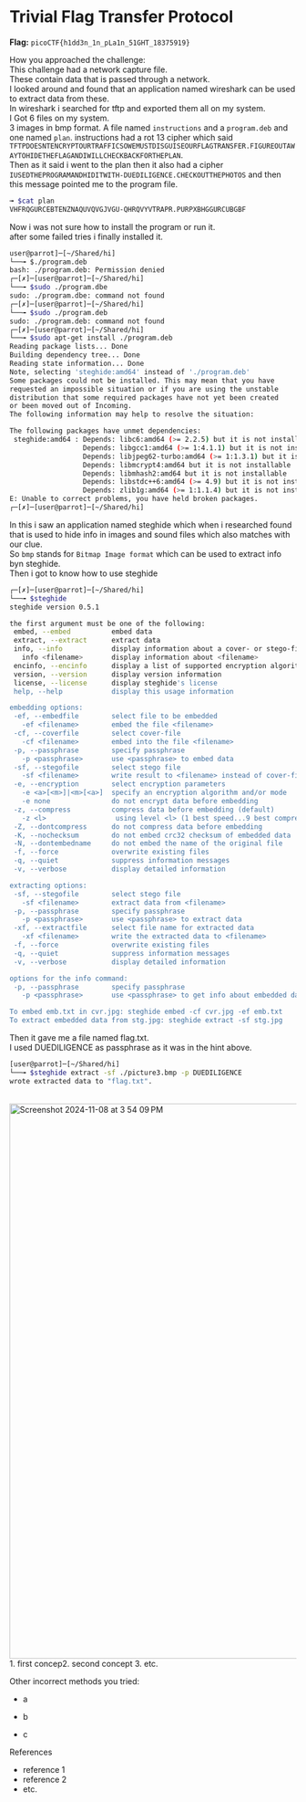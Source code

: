 # Trivial Flag Transfer Protocol

**Flag:** `picoCTF{h1dd3n_1n_pLa1n_51GHT_18375919}`

How you approached the challenge:<br>
This challenge had a network capture file.<br>
These contain data that is passed through a network.<br>
I looked around and found that an application named wireshark can be used to extract data from these.<br>
In wireshark i searched for tftp and exported them all on my system.<br>
I Got 6 files on my system.<br>
3 images in bmp format. A file named `instructions` and a `program.deb` and one named `plan`. instructions had a rot 13 cipher which said `TFTPDOESNTENCRYPTOURTRAFFICSOWEMUSTDISGUISEOURFLAGTRANSFER.FIGUREOUTAWAYTOHIDETHEFLAGANDIWILLCHECKBACKFORTHEPLAN`. <br>
Then as it said i went to the plan then it 
also had a cipher `IUSEDTHEPROGRAMANDHIDITWITH-DUEDILIGENCE.CHECKOUTTHEPHOTOS` and then this message pointed me to the program file.<br>
```bash
╼ $cat plan
VHFRQGURCEBTENZNAQUVQVGJVGU-QHRQVYVTRAPR.PURPXBHGGURCUBGBF
```
Now i was not sure how to install the program or run it.<br>
after some failed tries i finally installed it.<br>
```bash
user@parrot]─[~/Shared/hi]
└──╼ $./program.deb
bash: ./program.deb: Permission denied
┌─[✗]─[user@parrot]─[~/Shared/hi]
└──╼ $sudo ./program.dbe
sudo: ./program.dbe: command not found
┌─[✗]─[user@parrot]─[~/Shared/hi]
└──╼ $sudo ./program.deb
sudo: ./program.deb: command not found
┌─[✗]─[user@parrot]─[~/Shared/hi]
└──╼ $sudo apt-get install ./program.deb
Reading package lists... Done
Building dependency tree... Done
Reading state information... Done
Note, selecting 'steghide:amd64' instead of './program.deb'
Some packages could not be installed. This may mean that you have
requested an impossible situation or if you are using the unstable
distribution that some required packages have not yet been created
or been moved out of Incoming.
The following information may help to resolve the situation:

The following packages have unmet dependencies:
 steghide:amd64 : Depends: libc6:amd64 (>= 2.2.5) but it is not installable
                  Depends: libgcc1:amd64 (>= 1:4.1.1) but it is not installable
                  Depends: libjpeg62-turbo:amd64 (>= 1:1.3.1) but it is not installable
                  Depends: libmcrypt4:amd64 but it is not installable
                  Depends: libmhash2:amd64 but it is not installable
                  Depends: libstdc++6:amd64 (>= 4.9) but it is not installable
                  Depends: zlib1g:amd64 (>= 1:1.1.4) but it is not installable
E: Unable to correct problems, you have held broken packages.
┌─[✗]─[user@parrot]─[~/Shared/hi]
```
In this i saw an application named steghide which when i researched found that is used to hide info in images and sound files which also matches with our clue.<br>
So `bmp` stands for `Bitmap Image format` which can be used to extract info byn steghide.<br>
Then i got to know how to use steghide
```bash
┌─[✗]─[user@parrot]─[~/Shared/hi]
└──╼ $steghide
steghide version 0.5.1

the first argument must be one of the following:
 embed, --embed          embed data
 extract, --extract      extract data
 info, --info            display information about a cover- or stego-file
   info <filename>       display information about <filename>
 encinfo, --encinfo      display a list of supported encryption algorithms
 version, --version      display version information
 license, --license      display steghide's license
 help, --help            display this usage information

embedding options:
 -ef, --embedfile        select file to be embedded
   -ef <filename>        embed the file <filename>
 -cf, --coverfile        select cover-file
   -cf <filename>        embed into the file <filename>
 -p, --passphrase        specify passphrase
   -p <passphrase>       use <passphrase> to embed data
 -sf, --stegofile        select stego file
   -sf <filename>        write result to <filename> instead of cover-file
 -e, --encryption        select encryption parameters
   -e <a>[<m>]|<m>[<a>]  specify an encryption algorithm and/or mode
   -e none               do not encrypt data before embedding
 -z, --compress          compress data before embedding (default)
   -z <l>                 using level <l> (1 best speed...9 best compression)
 -Z, --dontcompress      do not compress data before embedding
 -K, --nochecksum        do not embed crc32 checksum of embedded data
 -N, --dontembedname     do not embed the name of the original file
 -f, --force             overwrite existing files
 -q, --quiet             suppress information messages
 -v, --verbose           display detailed information

extracting options:
 -sf, --stegofile        select stego file
   -sf <filename>        extract data from <filename>
 -p, --passphrase        specify passphrase
   -p <passphrase>       use <passphrase> to extract data
 -xf, --extractfile      select file name for extracted data
   -xf <filename>        write the extracted data to <filename>
 -f, --force             overwrite existing files
 -q, --quiet             suppress information messages
 -v, --verbose           display detailed information

options for the info command:
 -p, --passphrase        specify passphrase
   -p <passphrase>       use <passphrase> to get info about embedded data

To embed emb.txt in cvr.jpg: steghide embed -cf cvr.jpg -ef emb.txt
To extract embedded data from stg.jpg: steghide extract -sf stg.jpg
```
Then it gave me a file named flag.txt.<br>
I used DUEDILIGENCE as passphrase as it was in the hint above.<br>
```bash
[user@parrot]─[~/Shared/hi]
└──╼ $steghide extract -sf ./picture3.bmp -p DUEDILIGENCE
wrote extracted data to "flag.txt".
```
<br>
<img width="973" alt="Screenshot 2024-11-08 at 3 54 09 PM" src="https://github.com/user-attachments/assets/22d132be-e292-4cb1-8f87-859425b0b262">
1. first concep2. second concept
3. etc.

Other incorrect methods you tried:

- a

- b
- c

References

- reference 1
- reference 2
- etc.
